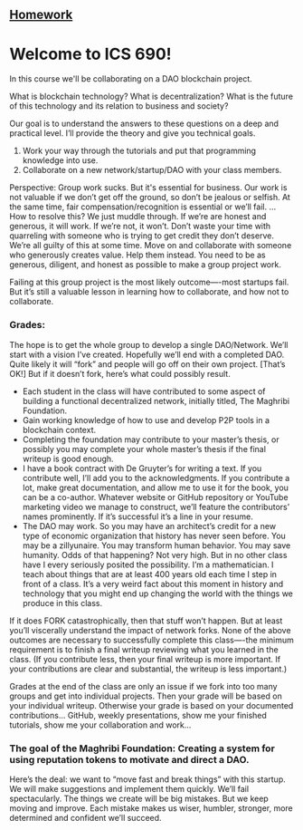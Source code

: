 
## [Homework](Homework.md)

# Welcome to ICS 690!

In this course we'll be collaborating on a DAO blockchain project.

What is blockchain technology? What is decentralization? What is the future of this technology and its relation to business and society?  

Our goal is to understand the answers to these questions on a deep and practical level. I’ll provide the theory and give you technical goals. 
1. Work your way through the tutorials and put that programming knowledge into use. 
2. Collaborate on a new network/startup/DAO with your class members.  

Perspective: Group work sucks. But it's essential for business. Our work is not valuable if we don’t get off the ground, so don’t be jealous or selfish. At the same time, fair compensation/recognition is essential or we’ll fail. … How to resolve this? We just muddle through. If we’re are honest and generous, it will work. If we’re not, it won’t. Don’t waste your time with quarreling with someone who is trying to get credit they don’t deserve. We’re all guilty of this at some time. Move on and collaborate with someone who generously creates value. Help them instead. You need to be as generous, diligent, and honest as possible to make a group project work.

Failing at this group project is the most likely outcome—-most startups fail. But it’s still a valuable lesson in learning how to collaborate, and how not to collaborate. 

### Grades: 
The hope is to get the whole group to develop a single DAO/Network. We’ll start with a vision I’ve created. Hopefully we’ll end with a completed DAO. Quite likely it will “fork” and people will go off on their own project. [That’s OK!] But if it doesn’t fork, here’s what could possibly result.
-	 Each student in the class will have contributed to some aspect of building a functional decentralized network, initially titled, The Maghribi Foundation.
   -  Gain working knowledge of how to use and develop P2P tools in a blockchain context.
   -  Completing the foundation may contribute to your master’s thesis, or possibly you may complete your whole master’s thesis if the final writeup is good enough.
   -  I have a book contract with De Gruyter’s for writing a text. If you contribute well, I’ll add you to the acknowledgments. If you contribute a lot, make great documentation, and allow me to use it for the book, you can be a co-author. Whatever website or GitHub repository or YouTube marketing video we manage to construct, we’ll feature the contributors’ names prominently. If it’s successful it’s a line in your resume. 
   -  The DAO may work. So you may have an architect’s credit for a new type of economic organization that history has never seen before. You may be a zillyunaire. You may transform human behavior. You may save humanity. Odds of that happening? Not very high. But in no other class have I every seriously posited the possibility. I’m a mathematician. I teach about things that are at least 400 years old each time I step in front of a class. It’s a very weird fact about this moment in history and technology that you might end up changing the world with the things we produce in this class.

If it does FORK catastrophically, then that stuff won’t happen. But at least you’ll viscerally understand the impact of network forks. None of the above outcomes are necessary to successfully complete this class—-the minimum requirement is to finish a final writeup reviewing what you learned in the class. (If you contribute less, then your final writeup is more important. If your contributions are clear and substantial, the writeup is less important.)

Grades at the end of the class are only an issue if we fork into too many groups and get into individual projects. Then your grade will be based on your individual writeup. Otherwise your grade is based on your documented contributions… GitHub, weekly presentations, show me your finished tutorials, show me your collaboration and work… 

### The goal of the Maghribi Foundation: Creating a system for using reputation tokens to motivate and direct a DAO.

  
Here’s the deal: we want to “move fast and break things” with this startup. We will make suggestions and implement them quickly. We’ll fail spectacularly. The things we create will be big mistakes. But we keep moving and improve. Each mistake makes us wiser, humbler, stronger, more determined and confident we’ll succeed.   
 




